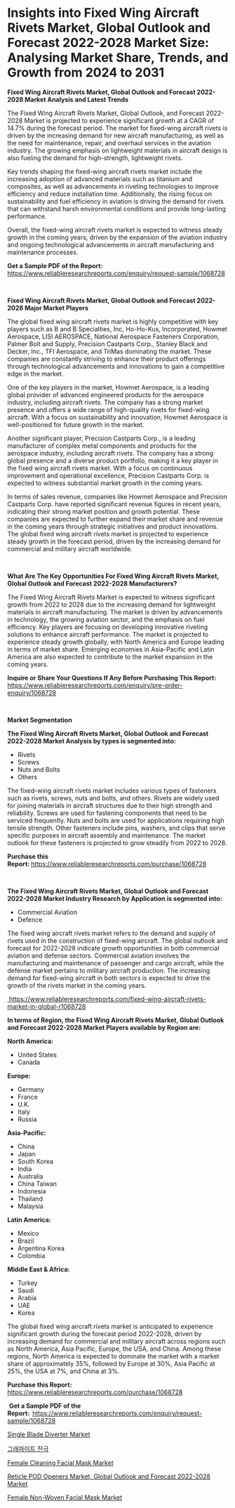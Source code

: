 <p><h1>Insights into Fixed Wing Aircraft Rivets Market, Global Outlook and Forecast 2022-2028 Market Size: Analysing Market Share, Trends, and Growth from 2024 to 2031</h1></p><p><strong>Fixed Wing Aircraft Rivets Market, Global Outlook and Forecast 2022-2028 Market Analysis and Latest Trends</strong></p>
<p><p>The Fixed Wing Aircraft Rivets Market, Global Outlook, and Forecast 2022-2028 Market is projected to experience significant growth at a CAGR of 14.7% during the forecast period. The market for fixed-wing aircraft rivets is driven by the increasing demand for new aircraft manufacturing, as well as the need for maintenance, repair, and overhaul services in the aviation industry. The growing emphasis on lightweight materials in aircraft design is also fueling the demand for high-strength, lightweight rivets.</p><p>Key trends shaping the fixed-wing aircraft rivets market include the increasing adoption of advanced materials such as titanium and composites, as well as advancements in riveting technologies to improve efficiency and reduce installation time. Additionally, the rising focus on sustainability and fuel efficiency in aviation is driving the demand for rivets that can withstand harsh environmental conditions and provide long-lasting performance.</p><p>Overall, the fixed-wing aircraft rivets market is expected to witness steady growth in the coming years, driven by the expansion of the aviation industry and ongoing technological advancements in aircraft manufacturing and maintenance processes.</p></p>
<p><strong>Get a Sample PDF of the Report:&nbsp;</strong> <a href="https://www.reliableresearchreports.com/enquiry/request-sample/1068728">https://www.reliableresearchreports.com/enquiry/request-sample/1068728</a></p>
<p>&nbsp;</p>
<p><strong>Fixed Wing Aircraft Rivets Market, Global Outlook and Forecast 2022-2028 Major Market Players</strong></p>
<p><p>The global fixed wing aircraft rivets market is highly competitive with key players such as B and B Specialties, Inc, Ho-Ho-Kus, Incorporated, Howmet Aerospace, LISI AEROSPACE, National Aerospace Fasteners Corporation, Palmer Bolt and Supply, Precision Castparts Corp., Stanley Black and Decker, Inc., TFI Aerospace, and TriMas dominating the market. These companies are constantly striving to enhance their product offerings through technological advancements and innovations to gain a competitive edge in the market.</p><p>One of the key players in the market, Howmet Aerospace, is a leading global provider of advanced engineered products for the aerospace industry, including aircraft rivets. The company has a strong market presence and offers a wide range of high-quality rivets for fixed-wing aircraft. With a focus on sustainability and innovation, Howmet Aerospace is well-positioned for future growth in the market.</p><p>Another significant player, Precision Castparts Corp., is a leading manufacturer of complex metal components and products for the aerospace industry, including aircraft rivets. The company has a strong global presence and a diverse product portfolio, making it a key player in the fixed wing aircraft rivets market. With a focus on continuous improvement and operational excellence, Precision Castparts Corp. is expected to witness substantial market growth in the coming years.</p><p>In terms of sales revenue, companies like Howmet Aerospace and Precision Castparts Corp. have reported significant revenue figures in recent years, indicating their strong market position and growth potential. These companies are expected to further expand their market share and revenue in the coming years through strategic initiatives and product innovations. The global fixed wing aircraft rivets market is projected to experience steady growth in the forecast period, driven by the increasing demand for commercial and military aircraft worldwide.</p></p>
<p>&nbsp;</p>
<p><strong>What Are The Key Opportunities For Fixed Wing Aircraft Rivets Market, Global Outlook and Forecast 2022-2028 Manufacturers?</strong></p>
<p><p>The Fixed Wing Aircraft Rivets Market is expected to witness significant growth from 2022 to 2028 due to the increasing demand for lightweight materials in aircraft manufacturing. The market is driven by advancements in technology, the growing aviation sector, and the emphasis on fuel efficiency. Key players are focusing on developing innovative riveting solutions to enhance aircraft performance. The market is projected to experience steady growth globally, with North America and Europe leading in terms of market share. Emerging economies in Asia-Pacific and Latin America are also expected to contribute to the market expansion in the coming years.</p></p>
<p><strong>Inquire or Share Your Questions If Any Before Purchasing This Report:</strong> <a href="https://www.reliableresearchreports.com/enquiry/pre-order-enquiry/1068728">https://www.reliableresearchreports.com/enquiry/pre-order-enquiry/1068728</a></p>
<p>&nbsp;</p>
<p><strong>Market Segmentation</strong></p>
<p><strong>The Fixed Wing Aircraft Rivets Market, Global Outlook and Forecast 2022-2028 Market Analysis by types is segmented into:</strong></p>
<p><ul><li>Rivets</li><li>Screws</li><li>Nuts and Bolts</li><li>Others</li></ul></p>
<p><p>The fixed-wing aircraft rivets market includes various types of fasteners such as rivets, screws, nuts and bolts, and others. Rivets are widely used for joining materials in aircraft structures due to their high strength and reliability. Screws are used for fastening components that need to be serviced frequently. Nuts and bolts are used for applications requiring high tensile strength. Other fasteners include pins, washers, and clips that serve specific purposes in aircraft assembly and maintenance. The market outlook for these fasteners is projected to grow steadily from 2022 to 2028.</p></p>
<p><strong>Purchase this Report:&nbsp;</strong><a href="https://www.reliableresearchreports.com/purchase/1068728">https://www.reliableresearchreports.com/purchase/1068728</a></p>
<p>&nbsp;</p>
<p><strong>The Fixed Wing Aircraft Rivets Market, Global Outlook and Forecast 2022-2028 Market Industry Research by Application is segmented into:</strong></p>
<p><ul><li>Commercial Aviation</li><li>Defence</li></ul></p>
<p><p>The fixed wing aircraft rivets market refers to the demand and supply of rivets used in the construction of fixed-wing aircraft. The global outlook and forecast for 2022-2028 indicate growth opportunities in both commercial aviation and defense sectors. Commercial aviation involves the manufacturing and maintenance of passenger and cargo aircraft, while the defense market pertains to military aircraft production. The increasing demand for fixed-wing aircraft in both sectors is expected to drive the growth of the rivets market in the coming years.</p></p>
<p><a href="https://www.reliableresearchreports.com/fixed-wing-aircraft-rivets-market-in-global-r1068728">&nbsp;https://www.reliableresearchreports.com/fixed-wing-aircraft-rivets-market-in-global-r1068728</a></p>
<p><strong>In terms of Region, the Fixed Wing Aircraft Rivets Market, Global Outlook and Forecast 2022-2028 Market Players available by Region are:</strong></p>
<p>
    <p> <strong> North America: </strong>
        <ul>
            <li>United States</li>
            <li>Canada</li>
        </ul>
        </p> 
    <p> <strong> Europe: </strong>
        <ul>
            <li>Germany</li>
            <li>France</li>
            <li>U.K.</li>
            <li>Italy</li>
            <li>Russia</li>
        </ul>
        </p> 
    <p> <strong> Asia-Pacific: </strong>
        <ul>
            <li>China</li>
            <li>Japan</li>
            <li>South Korea</li>
            <li>India</li>
            <li>Australia</li>
            <li>China Taiwan</li>
            <li>Indonesia</li>
            <li>Thailand</li>
            <li>Malaysia</li>
        </ul>
        </p> 
    <p> <strong> Latin America: </strong>
        <ul>
            <li>Mexico</li>
            <li>Brazil</li>
            <li>Argentina Korea</li>
            <li>Colombia</li>
        </ul>
        </p> 
    <p> <strong> Middle East & Africa: </strong>
        <ul>
            <li>Turkey</li>
            <li>Saudi</li>
            <li>Arabia</li>
            <li>UAE</li>
            <li>Korea</li>
        </ul>
    </p>
    </p>
<p><p>The global fixed wing aircraft rivets market is anticipated to experience significant growth during the forecast period 2022-2028, driven by increasing demand for commercial and military aircraft across regions such as North America, Asia Pacific, Europe, the USA, and China. Among these regions, North America is expected to dominate the market with a market share of approximately 35%, followed by Europe at 30%, Asia Pacific at 25%, the USA at 7%, and China at 3%.</p></p>
<p><strong>Purchase this Report: </strong><a href="https://www.reliableresearchreports.com/purchase/1068728">https://www.reliableresearchreports.com/purchase/1068728</a></p>
<p>&nbsp;<strong>Get a Sample PDF of the Report:&nbsp;&nbsp;</strong><a href="https://www.reliableresearchreports.com/enquiry/request-sample/1068728">https://www.reliableresearchreports.com/enquiry/request-sample/1068728</a></p>
<p><strong></strong></p>
<p><p><a href="https://www.linkedin.com/pulse/single-blade-diverter-market-research-report-forecasted-period-o1q2c">Single Blade Diverter Market</a></p><p><a href="https://github.com/vsn7qpua81q/Market-Research-Report-List-2/blob/main/453788679122.md">그래파이트 전극</a></p><p><a href="https://issuu.com/reportprime-2/docs/female-cleaning-facial-mask-market-size-2030.pptx">Female Cleaning Facial Mask Market</a></p><p><a href="https://github.com/sonuprakash1/Market-Research-Report-List-2/blob/main/reticle-pod-openers-market-global-outlook-and-forecast-2022-2028-market.md">Reticle POD Openers Market, Global Outlook and Forecast 2022-2028 Market</a></p><p><a href="https://issuu.com/reportprime-2/docs/female-non-woven-facial-mask-market-size-2030.pptx">Female Non-Woven Facial Mask Market</a></p></p>